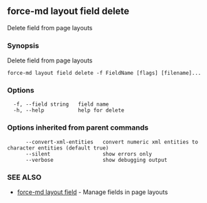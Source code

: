 ## force-md layout field delete

Delete field from page layouts

### Synopsis

Delete field from page layouts

```
force-md layout field delete -f FieldName [flags] [filename]...
```

### Options

```
  -f, --field string   field name
  -h, --help           help for delete
```

### Options inherited from parent commands

```
      --convert-xml-entities   convert numeric xml entities to character entities (default true)
      --silent                 show errors only
      --verbose                show debugging output
```

### SEE ALSO

* [force-md layout field](force-md_layout_field.md)	 - Manage fields in page layouts

